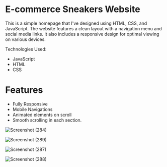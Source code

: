 # E-commerce Sneakers Website

This is a simple homepage that I've designed using HTML, CSS, and JavaScript. The website features a clean layout with a navigation menu and social media links. It also includes a responsive design for optimal viewing on various devices.

Technologies Used:
- JavaScript
- HTML
- CSS 

# Features
- Fully Responsive
- Mobile Navigations
- Animated elements on scroll
- Smooth scrolling in each section.

![Screenshot (284)](https://user-images.githubusercontent.com/119309614/222028919-faf0f623-626a-4f16-92de-da911d70da4c.png)

![Screenshot (289)](https://user-images.githubusercontent.com/119309614/222029219-a33232f7-7283-4c55-a703-8ec91b5aa418.png)

![Screenshot (287)](https://user-images.githubusercontent.com/119309614/222028962-f3b8ccc5-43c1-4946-b98c-184a3065a349.png)

![Screenshot (288)](https://user-images.githubusercontent.com/119309614/222028995-e4e36660-0695-49f1-add6-3cea1f19b107.png)
